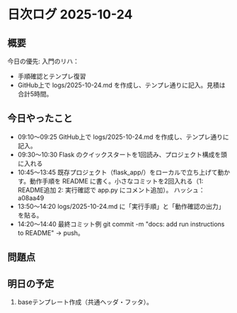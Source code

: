 # 日次ログ 2025-10-24

## 概要
今日の優先: 入門のリハ：
- 手順確認とテンプレ復習
- GitHub上で logs/2025-10-24.md を作成し、テンプレ通りに記入。見積は合計5時間。

## 今日やったこと
- 09:10〜09:25 GitHub上で logs/2025-10-24.md を作成し、テンプレ通りに記入。
- 09:30〜10:30 Flask のクイックスタートを1回読み、プロジェクト構成を頭に入れる
- 10:45〜13:45 既存プロジェクト（flask_app/）をローカルで立ち上げて動かす。動作手順を README に書く。小さなコミットを2回入れる（1: README追加 2: 実行確認で app.py にコメント追加）。
ハッシュ：a08aa49
- 13:50〜14:20 logs/2025-10-24.md に「実行手順」と「動作確認の出力」を貼る。
- 14:20〜14:40 最終コミット例 git commit -m "docs: add run instructions to README" → push。

## 問題点

## 明日の予定
1. baseテンプレート作成（共通ヘッダ・フッタ）。
